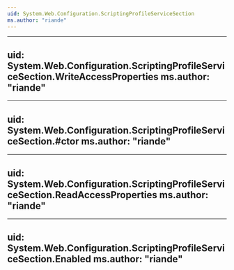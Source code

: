 ```yaml
---
uid: System.Web.Configuration.ScriptingProfileServiceSection
ms.author: "riande"
---
```


---
uid: System.Web.Configuration.ScriptingProfileServiceSection.WriteAccessProperties
ms.author: "riande"
---

---
uid: System.Web.Configuration.ScriptingProfileServiceSection.#ctor
ms.author: "riande"
---

---
uid: System.Web.Configuration.ScriptingProfileServiceSection.ReadAccessProperties
ms.author: "riande"
---

---
uid: System.Web.Configuration.ScriptingProfileServiceSection.Enabled
ms.author: "riande"
---
